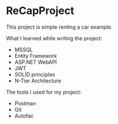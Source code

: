 # ReCapProject
This project is simple renting a car example.

What I learned while writing the project:                    
- MSSQL                                      
- Entity Framework
- ASP.NET WebAPI
- JWT                            
- SOLİD principles                           
- N-Tier Architecture

The tools I used for my project:
- Postman
- Git
- Autofac
